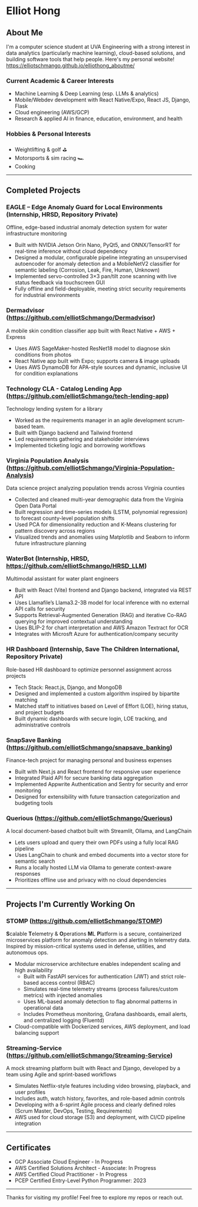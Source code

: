 <!--**elliotSchmango/elliotSchmango** is a ✨ _special_ ✨ repository because its `README.md` (this file) appears on your GitHub profile.-->
# Elliot Hong

## About Me
I'm a computer science student at UVA Engineering with a strong interest in data analytics (particularly machine learning), cloud-based solutions, and building software tools that help people. Here's my personal website! https://elliotschmango.github.io/elliothong_aboutme/

### Current Academic & Career Interests
- Machine Learning & Deep Learning (esp. LLMs & analytics)
- Mobile/Webdev development with React Native/Expo, React JS, Django, Flask
- Cloud engineering (AWS/GCP)
- Research & applied AI in finance, education, environment, and health

### Hobbies & Personal Interests
- Weightlifting & golf ⛳
- Motorsports & sim racing 🏎️
- Cooking

---

## Completed Projects

### EAGLE – Edge Anomaly Guard for Local Environments (Internship, HRSD, Repository Private)
Offline, edge-based industrial anomaly detection system for water infrastructure monitoring
- Built with NVIDIA Jetson Orin Nano, PyQt5, and ONNX/TensorRT for real-time inference without cloud dependency
- Designed a modular, configurable pipeline integrating an unsupervised autoencoder for anomaly detection and a MobileNetV2 classifier for semantic labeling (Corrosion, Leak, Fire, Human, Unknown)
- Implemented servo-controlled 3×3 pan/tilt zone scanning with live status feedback via touchscreen GUI
- Fully offline and field-deployable, meeting strict security requirements for industrial environments

### Dermadvisor (https://github.com/elliotSchmango/Dermadvisor)
A mobile skin condition classifier app built with React Native + AWS + Express
- Uses AWS SageMaker-hosted ResNet18 model to diagnose skin conditions from photos  
- React Native app built with Expo; supports camera & image uploads
- Uses AWS DynamoDB for APA-style sources and dynamic, inclusive UI for condition explanations 

### Technology CLA - Catalog Lending App (https://github.com/elliotSchmango/tech-lending-app)
Technology lending system for a library  
- Worked as the requirements manager in an agile development scrum-based team.
- Built with Django backend and Tailwind frontend  
- Led requirements gathering and stakeholder interviews  
- Implemented ticketing logic and borrowing workflows

### Virginia Population Analysis (https://github.com/elliotSchmango/Virginia-Population-Analysis)
Data science project analyzing population trends across Virginia counties  
- Collected and cleaned multi-year demographic data from the Virginia Open Data Portal  
- Built regression and time-series models (LSTM, polynomial regression) to forecast county-level population shifts  
- Used PCA for dimensionality reduction and K-Means clustering for pattern discovery across regions  
- Visualized trends and anomalies using Matplotlib and Seaborn to inform future infrastructure planning

### WaterBot (Internship, HRSD, https://github.com/elliotSchmango/HRSD_LLM)
Multimodal assistant for water plant engineers
- Built with React (Vite) frontend and Django backend, integrated via REST API
- Uses Llamafile’s Llama3.2-3B model for local inference with no external API calls for security
- Supports Retrieval-Augmented Generation (RAG) and iterative Co-RAG querying for improved contextual understanding
- Uses BLIP-2 for chart interpretation and AWS Amazon Textract for OCR
- Integrates with Microsft Azure for authentication/company security

### HR Dashboard (Internship, Save The Children International, Repository Private)
Role-based HR dashboard to optimize personnel assignment across projects
- Tech Stack: React.js, Django, and MongoDB
- Designed and implemented a custom algorithm inspired by bipartite matching
- Matched staff to initiatives based on Level of Effort (LOE), hiring status, and project budgets
- Built dynamic dashboards with secure login, LOE tracking, and administrative controls
  
### SnapSave Banking (https://github.com/elliotSchmango/snapsave_banking)
Finance-tech project for managing personal and business expenses
- Built with Next.js and React frontend for responsive user experience
- Integrated Plaid API for secure banking data aggregation
- Implemented Appwrite Authentication and Sentry for security and error monitoring
- Designed for extensibility with future transaction categorization and budgeting tools

### Querious (https://github.com/elliotSchmango/Querious)
A local document-based chatbot built with Streamlit, Ollama, and LangChain
- Lets users upload and query their own PDFs using a fully local RAG pipeline
- Uses LangChain to chunk and embed documents into a vector store for semantic search
- Runs a locally hosted LLM via Ollama to generate context-aware responses
- Prioritizes offline use and privacy with no cloud dependencies

---

## Projects I'm Currently Working On

### STOMP (https://github.com/elliotSchmango/STOMP)
**S**calable **T**elemetry & **O**perations **M**L **P**latform is a secure, containerized microservices platform for anomaly detection and alerting in telemetry data. Inspired by mission-critical systems used in defense, utilities, and autonomous ops.
- Modular microservice architecture enables independent scaling and high availability
  - Built with FastAPI services for authentication (JWT) and strict role-based access control (RBAC)
  - Simulates real-time telemetry streams (process failures/custom metrics) with injected anomalies
  - Uses ML-based anomaly detection to flag abnormal patterns in operational data
  - Includes Prometheus monitoring, Grafana dashboards, email alerts, and centralized logging (Fluentd)
- Cloud-compatible with Dockerized services, AWS deployment, and load balancing support

### Streaming-Service (https://github.com/elliotSchmango/Streaming-Service)
A mock streaming platform built with React and Django, developed by a team using Agile and sprint-based workflows
- Simulates Netflix-style features including video browsing, playback, and user profiles
- Includes auth, watch history, favorites, and role-based admin controls
- Developing with a 6-sprint Agile process and clearly defined roles (Scrum Master, DevOps, Testing, Requirements)
- AWS used for cloud storage (S3) and deployment, with CI/CD pipeline integration

---

## Certificates
- GCP Associate Cloud Engineer - In Progress
- AWS Certified Solutions Architect - Associate: In Progress
- AWS Certified Cloud Practitioner - In Progress
- PCEP Certified Entry-Level Python Programmer: 2023

---

Thanks for visiting my profile! Feel free to explore my repos or reach out.
